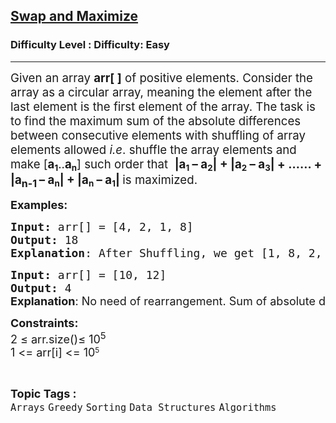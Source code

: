 <h2><a href="https://www.geeksforgeeks.org/problems/swap-and-maximize5859/1">Swap and Maximize</a></h2><h3>Difficulty Level : Difficulty: Easy</h3><hr><div class="problems_problem_content__Xm_eO" style="user-select: auto;"><p style="user-select: auto;"><span style="font-size: 14pt; user-select: auto;">Given an array <strong style="user-select: auto;">arr[ ]</strong> of positive elements. Consider the array as a circular array, meaning the element after the last element is the first element of the array. The task is to find the maximum sum of the absolute differences between consecutive elements with shuffling of array elements allowed <em style="user-select: auto;">i.e</em>. shuffle the array elements and make [</span><span style="font-size: 14pt; user-select: auto;"><strong style="user-select: auto;">a<span style="font-size: 12pt; user-select: auto;"><sub style="user-select: auto;">1</sub></span></strong></span><span style="font-size: 14pt; user-select: auto;">..</span><span style="font-size: 14pt; user-select: auto;"><strong style="user-select: auto;">a<span style="font-size: 12pt; user-select: auto;"><sub style="user-select: auto;">n</sub></span></strong></span><span style="font-size: 14pt; user-select: auto;">] such order that&nbsp; <strong style="user-select: auto;">|a<span style="font-size: 12pt; user-select: auto;"><sub style="user-select: auto;">1</sub></span>&nbsp;– a<span style="font-size: 12pt; user-select: auto;"><sub style="user-select: auto;">2</sub></span>| + |a<span style="font-size: 12pt; user-select: auto;"><sub style="user-select: auto;">2</sub></span>&nbsp;– a<span style="font-size: 12pt; user-select: auto;"><sub style="user-select: auto;">3</sub></span>| + …… + |a<sub style="user-select: auto;"><span style="font-size: 12pt; user-select: auto;">n-1</span>&nbsp;</sub>–&nbsp;a<span style="font-size: 12pt; user-select: auto;"><sub style="user-select: auto;">n</sub></span>| + |a<span style="font-size: 12pt; user-select: auto;"><sub style="user-select: auto;">n</sub></span>&nbsp;– a<span style="font-size: 12pt; user-select: auto;"><sub style="user-select: auto;">1</sub></span>| </strong>is maximized.</span></p>
<p style="user-select: auto;"><span style="font-size: 18px; user-select: auto;"><strong style="user-select: auto;">Examples:</strong></span></p>
<pre style="user-select: auto;"><span style="font-size: 18px; user-select: auto;"><strong style="user-select: auto;">Input: </strong>arr[] = [4, 2, 1, 8]
<strong style="user-select: auto;">Output:</strong> 18
<strong style="user-select: auto;">Explanation</strong>: After Shuffling, we get [1, 8, 2, 4]. Sum of absolute difference between consecutive elements after rearrangement = |1 - 8| + |8 - 2| + |2 - 4| + |4 - 1| = 7 + 6 + 2 + 3 = 18.</span></pre>
<pre style="user-select: auto;"><span style="font-size: 18px; user-select: auto;"><strong style="user-select: auto;">Input: </strong>arr[] = [10, 12]
<strong style="user-select: auto;">Output: </strong>4<br style="user-select: auto;"></span><strong style="font-size: 18px; font-family: -apple-system, BlinkMacSystemFont, &quot;Segoe UI&quot;, Roboto, Oxygen, Ubuntu, Cantarell, &quot;Open Sans&quot;, &quot;Helvetica Neue&quot;, sans-serif; user-select: auto;">Explanation</strong><span style="font-size: 18px; font-family: -apple-system, BlinkMacSystemFont, &quot;Segoe UI&quot;, Roboto, Oxygen, Ubuntu, Cantarell, &quot;Open Sans&quot;, &quot;Helvetica Neue&quot;, sans-serif; user-select: auto;">: No need of rearrangement. Sum of absolute difference between consecutive elements = |10 - 12| + |12 - 10| = 2 + 2 = 4.</span></pre>
<p style="user-select: auto;"><span style="font-size: 18px; user-select: auto;"><strong style="user-select: auto;">Constraints:</strong><br style="user-select: auto;">2 ≤ arr.size()≤ 10<sup style="user-select: auto;">5<br style="user-select: auto;"></sup></span><span style="font-size: 18px; user-select: auto;">1 &lt;= arr[i] &lt;= 10</span><sup style="user-select: auto;">5</sup></p></div><br><p><span style=font-size:18px><strong>Topic Tags : </strong><br><code>Arrays</code>&nbsp;<code>Greedy</code>&nbsp;<code>Sorting</code>&nbsp;<code>Data Structures</code>&nbsp;<code>Algorithms</code>&nbsp;